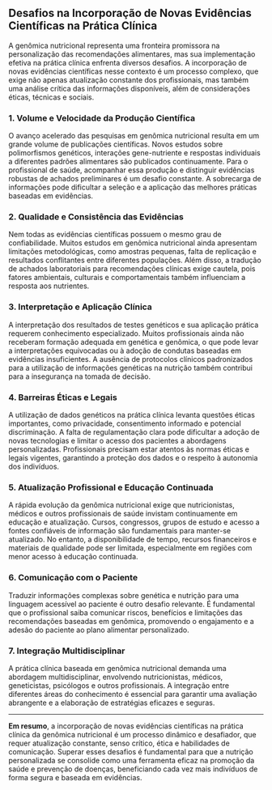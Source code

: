 
## Desafios na Incorporação de Novas Evidências Científicas na Prática Clínica

A genômica nutricional representa uma fronteira promissora na personalização das recomendações alimentares, mas sua implementação efetiva na prática clínica enfrenta diversos desafios. A incorporação de novas evidências científicas nesse contexto é um processo complexo, que exige não apenas atualização constante dos profissionais, mas também uma análise crítica das informações disponíveis, além de considerações éticas, técnicas e sociais.

### 1. Volume e Velocidade da Produção Científica

O avanço acelerado das pesquisas em genômica nutricional resulta em um grande volume de publicações científicas. Novos estudos sobre polimorfismos genéticos, interações gene-nutriente e respostas individuais a diferentes padrões alimentares são publicados continuamente. Para o profissional de saúde, acompanhar essa produção e distinguir evidências robustas de achados preliminares é um desafio constante. A sobrecarga de informações pode dificultar a seleção e a aplicação das melhores práticas baseadas em evidências.

### 2. Qualidade e Consistência das Evidências

Nem todas as evidências científicas possuem o mesmo grau de confiabilidade. Muitos estudos em genômica nutricional ainda apresentam limitações metodológicas, como amostras pequenas, falta de replicação e resultados conflitantes entre diferentes populações. Além disso, a tradução de achados laboratoriais para recomendações clínicas exige cautela, pois fatores ambientais, culturais e comportamentais também influenciam a resposta aos nutrientes.

### 3. Interpretação e Aplicação Clínica

A interpretação dos resultados de testes genéticos e sua aplicação prática requerem conhecimento especializado. Muitos profissionais ainda não receberam formação adequada em genética e genômica, o que pode levar a interpretações equivocadas ou à adoção de condutas baseadas em evidências insuficientes. A ausência de protocolos clínicos padronizados para a utilização de informações genéticas na nutrição também contribui para a insegurança na tomada de decisão.

### 4. Barreiras Éticas e Legais

A utilização de dados genéticos na prática clínica levanta questões éticas importantes, como privacidade, consentimento informado e potencial discriminação. A falta de regulamentação clara pode dificultar a adoção de novas tecnologias e limitar o acesso dos pacientes a abordagens personalizadas. Profissionais precisam estar atentos às normas éticas e legais vigentes, garantindo a proteção dos dados e o respeito à autonomia dos indivíduos.

### 5. Atualização Profissional e Educação Continuada

A rápida evolução da genômica nutricional exige que nutricionistas, médicos e outros profissionais de saúde invistam continuamente em educação e atualização. Cursos, congressos, grupos de estudo e acesso a fontes confiáveis de informação são fundamentais para manter-se atualizado. No entanto, a disponibilidade de tempo, recursos financeiros e materiais de qualidade pode ser limitada, especialmente em regiões com menor acesso à educação continuada.

### 6. Comunicação com o Paciente

Traduzir informações complexas sobre genética e nutrição para uma linguagem acessível ao paciente é outro desafio relevante. É fundamental que o profissional saiba comunicar riscos, benefícios e limitações das recomendações baseadas em genômica, promovendo o engajamento e a adesão do paciente ao plano alimentar personalizado.

### 7. Integração Multidisciplinar

A prática clínica baseada em genômica nutricional demanda uma abordagem multidisciplinar, envolvendo nutricionistas, médicos, geneticistas, psicólogos e outros profissionais. A integração entre diferentes áreas do conhecimento é essencial para garantir uma avaliação abrangente e a elaboração de estratégias eficazes e seguras.

---

**Em resumo**, a incorporação de novas evidências científicas na prática clínica da genômica nutricional é um processo dinâmico e desafiador, que requer atualização constante, senso crítico, ética e habilidades de comunicação. Superar esses desafios é fundamental para que a nutrição personalizada se consolide como uma ferramenta eficaz na promoção da saúde e prevenção de doenças, beneficiando cada vez mais indivíduos de forma segura e baseada em evidências.
```
